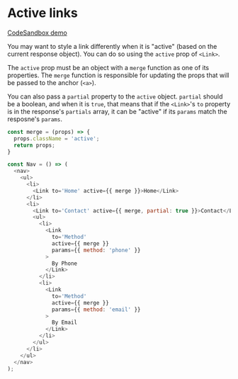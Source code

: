 # Active links

[CodeSandbox demo](https://codesandbox.io/s/github/pshrmn/curi/tree/master/examples/active-links)

You may want to style a link differently when it is "active" (based on the current response object). You can do so using the `active` prop of `<Link>`.

The `active` prop must be an object with a `merge` function as one of its properties. The `merge` function is responsible for updating the props that will be passed to the anchor (`<a>`).

You can also pass a `partial` property to the `active` object. `partial` should be a boolean, and when it is `true`, that means that if the `<Link>`'s `to` property is in the response's `partials` array, it can be "active" if its `params` match the resposne's `params`.

```js
const merge = (props) => {
  props.className = 'active';
  return props;
}

const Nav = () => (
  <nav>
    <ul>
      <li>
        <Link to='Home' active={{ merge }}>Home</Link>
      </li>
      <li>
        <Link to='Contact' active={{ merge, partial: true }}>Contact</Link>
        <ul>
          <li>
            <Link
              to='Method'
              active={{ merge }}
              params={{ method: 'phone' }}
            >
              By Phone
            </Link>
          </li>
          <li>
            <Link
              to='Method'
              active={{ merge }}
              params={{ method: 'email' }}
            >
              By Email
            </Link>
          </li>
        </ul>
      </li>
    </ul>
  </nav>
);
```
